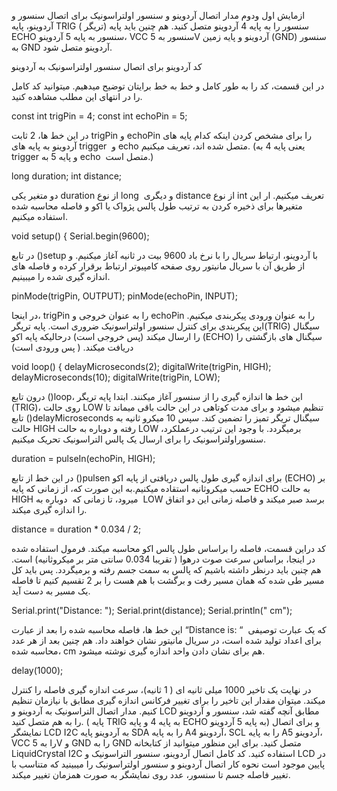 ازمایش اول ودوم مدار اتصال آردوینو و سنسور اولتراسونیک
برای اتصال سنسور و آردوینو، پایه TRIG ( تریگر) سنسور را به پایه 4 آردوینو متصل کنید. هم چنین باید پایه ECHO سنسور به پایه 5 آردوینو، VCC سنسور به 5V آردوینو و پایه زمین (GND) سنسور به GND آردوینو متصل شود.

کد آردوینو برای اتصال سنسور اولتراسونیک به آردوینو

در این قسمت، کد را به طور کامل و خط به خط برایتان توضیح میدهیم. میتوانید کد کامل را در انتهای این مطلب مشاهده کنید.

const int trigPin = 4; const int echoPin = 5;

در این خط ها، 2 ثابت trigPin و echoPin را برای مشخص کردن اینکه کدام پایه های آردوینو به پایه های trigger  و echo متصل شده اند، تعریف میکنیم. (یعنی پایه 4 به trigger و پایه 5 به echo  متصل است.)

long duration; int distance;

دو متغیر یکی duration از نوع long  و دیگری distance از نوع int تعریف میکنیم. ار این متغیرها برای ذخیره کردن به ترتیب طول پالس پژواک یا اکو و فاصله محاسبه شده استفاده میکنیم.

void setup() { Serial.begin(9600);

در تابع ()setup با آردوینو، ارتباط سریال را با نرخ باد 9600 بیت در ثانیه آغاز میکنیم. و از طریق آن با سریال مانیتور روی صفحه کامپیوتر ارتباط برقرار کرده و فاصله های اندازه گیری شده را میبینیم.

pinMode(trigPin, OUTPUT); pinMode(echoPin, INPUT);

در اینجا، trigPin را به عنوان خروجی و echoPin را به عنوان ورودی پیکربندی میکنیم. این پیکربندی برای کنترل سنسور اولتراسونیک ضروری است. پایه تریگر(TRIG) سیگنال را ارسال میکند (پس خروجی است) درحالیکه پایه اکو (ECHO) سیگنال های بازگشتی را دریافت میکند. ( پس ورودی است)

void loop() { delayMicroseconds(2); digitalWrite(trigPin, HIGH); delayMicroseconds(10); digitalWrite(trigPin, LOW);

درون تابع ()loop، این خط ها اندازه گیری را از سنسور آغاز میکنند. ابتدا پایه تریگر (TRIG)، روی حالت LOW تنظیم میشود و برای مدت کوتاهی در این حالت باقی میماند تا تابع ()delayMicroseconds سیگنال تریگر تمیز را تضمین کند. سپس 10 میکرو ثانیه به حالت HIGH رفته و دوباره به حالت LOW برمیگردد. با وجود این ترتیب درعملکرد، سنسوراولتراسونیک را برای ارسال یک پالس التراسونیک تحریک میکنیم.

duration = pulseIn(echoPin, HIGH);

در این خط از تابع ()pulsen برای اندازه گیری طول پالس دریافتی از پایه اکو (ECHO) بر حسب میکروثانیه استقاده میکنیم.به این صورت که، از زمانی که پایه ECHO به حالت HIGH میرود، تا زمانی که  دوباره به  LOW برسد صبر میکند و فاصله زمانی این دو اتفاق را اندازه گیری میکند.

distance = duration * 0.034 / 2;

کد دراین قسمت، فاصله را براساس طول پالس اکو محاسبه میکند. فرمول استفاده شده در اینجا، براساس سرعت صوت درهوا ( تقریبا 0.034 سانتی متر بر میکروثانیه) است. هم چنین باید درنظر داشته باشیم که پالس به سمت جسم رفته و برمیگردد. پس باید کل مسیر طی شده که همان مسیر رفت و برگشت با هم هست را بر 2 تقسیم کنیم تا فاصله یک مسیر به دست آید.

Serial.print("Distance: "); Serial.print(distance); Serial.println(" cm");

این خط ها، فاصله محاسبه شده را بعد از عبارت “Distance is: “  که یک عبارت توصیفی برای اعداد تولید شده است، در سریال مانیتور نشان خواهند داد. هم چنین بعد از هر عدد محاسبه شده، cm هم برای نشان دادن واحد اندازه گیری نوشته میشود.

delay(1000);

در نهایت یک تاخیر 1000 میلی ثانیه ای ( 1 ثانیه)، سرعت اندازه گیری فاصله را کنترل میکند. میتوان مقدار این تاخیر را برای تغییر فرکانس اندازه گیری مطابق با نیازمان تنظیم کنیم.
مدار اتصال التراسونیک به آردوینو و LCD
مطابق آنچه گفته شد، سنسور و آردوینو را به هم متصل کنید. ( پایه TRIG به پایه 4 و پایه ECHO به پایه 5 آردوینو)
و برای اتصال نمایشگر LCD I2C به آردوینو پایه SDA را به پایه A4 آردوینو، SCL را به پایه A5 آردوینو، VCC را به 5V و GND را به GND متصل کنید.
 برای این منظور میتوانید از کتابخانه LiquidCrystal I2C استفاده کنید. 
کد کامل اتصال آردوینو، سنسور التراسونیک و LCD در پایین موجود است
نحوه کار اتصال آردوینو و سنسور اولتراسونیک را میبینید که متناسب با تغییر فاصله جسم تا سنسور، عدد روی نمایشگر به صورت همزمان تغییر میکند.
